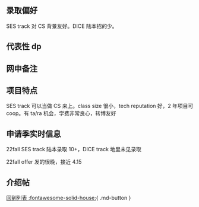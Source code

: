 ## 录取偏好

SES track 对 CS 背景友好。DICE 陆本招的少。

## 代表性 dp

## 网申备注

## 项目特点

SES track 可以当做 CS 来上。class size 很小，tech reputation 好，2 年项目可 coop。有 ta/ra 机会，学费非常良心，转博友好

## 申请季实时信息

22fall SES track 陆本录取 10+，DICE track 地里未见录取

22fall offer 发的很晚，接近 4.15

## 介绍帖

[回到列表 :fontawesome-solid-house:](grade.md){ .md-button }
